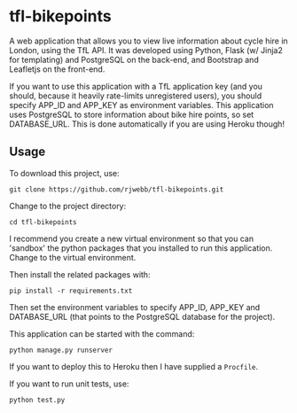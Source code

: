 # tfl-bikepoints
A web application that allows you to view live information about cycle hire in London, using the TfL API. It was developed using Python, Flask (w/ Jinja2 for templating) and PostgreSQL on the back-end, and Bootstrap and Leafletjs on the front-end.

If you want to use this application with a TfL application key (and you should, because it heavily rate-limits unregistered users), you should specify APP_ID and APP_KEY as environment variables. This application uses PostgreSQL to store information about bike hire points, so set DATABASE_URL. This is done automatically if you are using Heroku though!

## Usage

To download this project, use:

```git clone https://github.com/rjwebb/tfl-bikepoints.git```

Change to the project directory:

```cd tfl-bikepoints```

I recommend you create a new virtual environment so that you can 'sandbox' the python packages that you installed to run this application. Change to the virtual environment.

Then install the related packages with:

```pip install -r requirements.txt```

Then set the environment variables to specify APP_ID, APP_KEY and DATABASE_URL (that points to the PostgreSQL database for the project).

This application can be started with the command:

```python manage.py runserver```

If you want to deploy this to Heroku then I have supplied a ```Procfile```.

If you want to run unit tests, use:

```python test.py```
